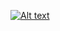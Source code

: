 [![Alt text](https://raw.githubusercontent.com/crazywifi/RDP_SessionHijacking/master/RDP_SESSION_HIJACK_FRONT.PNG)](https://www.youtube.com/watch?v=fYZa3LOX48g)